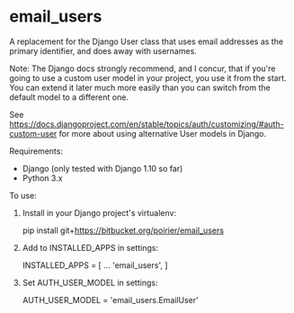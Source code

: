 email_users
===========

A replacement for the Django User class that uses email addresses
as the primary identifier, and does away with usernames.

Note: The Django docs strongly recommend, and I concur, that if you're going
to use a custom user model in your project, you use it from the start. You
can extend it later much more easily than you can switch from the default
model to a different one.

See https://docs.djangoproject.com/en/stable/topics/auth/customizing/#auth-custom-user
for more about using alternative User models in Django.

Requirements:

* Django (only tested with Django 1.10 so far)
* Python 3.x

To use:

1. Install in your Django project's virtualenv:

    pip install git+https://bitbucket.org/poirier/email_users

2. Add to INSTALLED_APPS in settings:

    INSTALLED_APPS = [
        ...
        'email_users',
    ]

3. Set AUTH_USER_MODEL in settings:

    AUTH_USER_MODEL = 'email_users.EmailUser'


